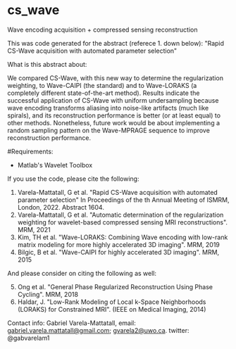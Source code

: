 # cs_wave
Wave encoding acquisition + compressed sensing reconstruction

This was code generated for the abstract (referece 1. down below): "Rapid CS-Wave acquisition with automated parameter selection"

What is this abstract about:

We compared CS-Wave, with this new way to determine the regularization weighting, 
to Wave-CAIPI (the standard) and to Wave-LORAKS (a completely different state-of-the-art method).
Results indicate the successful application of CS-Wave with uniform
undersampling because wave encoding transforms aliasing into noise-like
artifacts (much like spirals), and its reconstruction performance is better (or at least equal)
to other methods. Nonetheless, future work would be about implementing
a random sampling pattern on the Wave-MPRAGE sequence to improve reconstruction performance. 

#Requirements:
- Matlab's Wavelet Toolbox

If you use the code, please cite the following:

1. Varela-Mattatall, G et al. "Rapid CS-Wave acquisition with automated parameter selection"
       In Proceedings of the th Annual Meeting of ISMRM, London, 2022. Abstract 1604.
2. Varela-Mattatall, G et al. "Automatic determination of the regularization weighting
                            for wavelet-based compressed sensing MRI reconstructions". MRM, 2021
3. Kim, TH et al. "Wave-LORAKS: Combining Wave encoding with low-rank matrix modeling for 
                     more highly accelerated 3D imaging". MRM, 2019
4. Bilgic, B et al. "Wave-CAIPI for highly accelerated 3D imaging". MRM, 2015

 And please consider on citing the following as well:

5.  Ong et al. "General Phase Regularized Reconstruction Using Phase Cycling". MRM, 2018
6. Haldar, J. "Low-Rank Modeling of Local k-Space Neighborhoods (LORAKS) for Constrained MRI". (IEEE on Medical Imaging, 2014)


Contact info: 
Gabriel Varela-Mattatall, email: gabriel.varela.mattatall@gmail.com; gvarela2@uwo.ca.
                          twitter: @gabvarelam1


